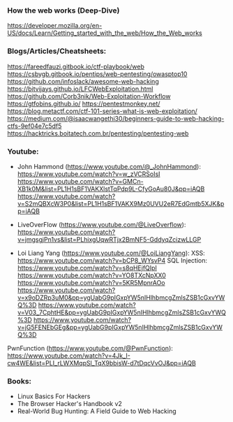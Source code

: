 ### How the web works (Deep-Dive)
https://developer.mozilla.org/en-US/docs/Learn/Getting_started_with_the_web/How_the_Web_works
### Blogs/Articles/Cheatsheets:
https://fareedfauzi.gitbook.io/ctf-playbook/web
https://csbygb.gitbook.io/pentips/web-pentesting/owasptop10
https://github.com/infoslack/awesome-web-hacking
https://bitvijays.github.io/LFCWebExploitation.html
https://github.com/Corb3nik/Web-Exploitation-Workflow
https://gtfobins.github.io/
https://pentestmonkey.net/
https://blog.metactf.com/ctf-101-series-what-is-web-exploitation/
https://medium.com/@isaacwangethi30/beginners-guide-to-web-hacking-ctfs-9ef04e7c5df5
https://hacktricks.boitatech.com.br/pentesting/pentesting-web

### Youtube:
- John Hammond (https://www.youtube.com/@_JohnHammond):
https://www.youtube.com/watch?v=w_zVCRSoIsI
https://www.youtube.com/watch?v=GMCn-XB1k0M&list=PL1H1sBF1VAKXlstTqPdp9L-CfyGoAu80J&pp=iAQB
https://www.youtube.com/watch?v=S2mQBXcW3P0&list=PL1H1sBF1VAKX9Mz0UVU2eR7EdGmtb5XJK&pp=iAQB

- LiveOverFlow (https://www.youtube.com/@LiveOverflow):
https://www.youtube.com/watch?v=jmgsgjPn1vs&list=PLhixgUqwRTjx2BmNF5-GddyqZcizwLLGP

- Loi Liang Yang (https://www.youtube.com/@LoiLiangYang):
	XSS: https://www.youtube.com/watch?v=bCP8_WYsvP4
	SQL Injection: https://www.youtube.com/watch?v=s8qHEjfQIpI
https://www.youtube.com/watch?v=YO8TXcNpXX0
https://www.youtube.com/watch?v=5KR5MpnrAOo
https://www.youtube.com/watch?v=x9oDZRp3uM0&pp=ygUabG9pIGxpYW5nIHlhbmcgZmlsZSB1cGxvYWQ%3D
https://www.youtube.com/watch?v=V03_7CphtHE&pp=ygUabG9pIGxpYW5nIHlhbmcgZmlsZSB1cGxvYWQ%3D
https://www.youtube.com/watch?v=jG5FENEbGEg&pp=ygUabG9pIGxpYW5nIHlhbmcgZmlsZSB1cGxvYWQ%3D

PwnFunction (https://www.youtube.com/@PwnFunction):
https://www.youtube.com/watch?v=4Jk_I-cw4WE&list=PLI_rLWXMqpSl_TqX9bbisW-d7tDqcVvOJ&pp=iAQB

### Books:
- Linux Basics For Hackers
- The Browser Hacker's Handbook v2
- Real-World Bug Hunting: A Field Guide to Web Hacking
